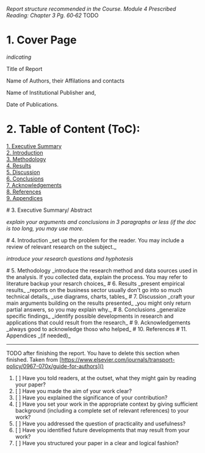 _Report structure recommended in the Course. Module 4 Prescribed Reading: Chapter 3 Pg. 60‐62_
TODO


# 1. **Cover Page**

_indicating_

Title of Report

Name of Authors, their Affilations and contacts

Name of Institutional Publisher and, 

Date of Publications.

# 2. **Table of Content** (ToC):

[1. Executive Summary](#executive-summary)  
[2. Introduction](#conclusions)   
[3. Methodology](#conclusions)  
[4. Results](#conclusions)  
[5. Discussion](#conclusions)  
[6. Conclusions](#conclusions)  
[7. Acknowledgements](#acknowledgements)  
[8. References](#references)  
[9. Appendices](#appendices)  
 

<a name="executive-summary"/> 
# 3. Executive Summary/ Abstract 

_explain your arguments and conclusions in 3 paragraphs or less (if the doc is too long, you may use more._

<a name="detailed-contents"/> 
# 4. Introduction
_set up the problem for the reader. You may include a review of relevant research on the subject._

_introduce your research questions and hyphotesis_

<a name="detailed-contents"/> 
# 5. Methodology
_introduce the research method and data sources used in the analysis. If you collected data, explain the process. You may refer to literature backup your resarch choices_

<a name="detailed-contents"/> 
# 6.  Results
_present empirical results_
_reports on the business sector usually don't go into so much technical details_
_use diagrams, charts, tables_

<a name="detailed-contents"/> 
# 7. Discussion
_craft your main arguments building on the results presented_
_you might only return partial answers, so you may explain why._

<a name="conclusions"/> 
# 8. Conclusions
_generalize specific findings_
_identify possible developments in research and applications that could result from the research_

<a name="acknowledgements"/> 
# 9. Acknowledgements
_always good to acknowledge thoso who helped_

<a name="references"/> 
# 10. References

<a name="appendices"/> 
# 11. Appendices
_(if needed)_

****
TODO after finishing the report. You have to delete this section when finished.
Taken from [https://www.elsevier.com/journals/transport-policy/0967-070x/guide-for-authors]()

1. [ ] Have you told readers, at the outset, what they might gain by reading your paper?
2. [ ] Have you made the aim of your work clear?
3. [ ] Have you explained the significance of your contribution?
4. [ ] Have you set your work in the appropriate context by giving sufficient background (including a complete set of relevant references) to your work?
5. [ ] Have you addressed the question of practicality and usefulness?
6. [ ] Have you identified future developments that may result from your work?
7. [ ] Have you structured your paper in a clear and logical fashion?
